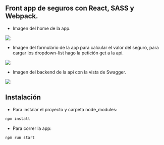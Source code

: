 ## Front app de seguros con React, SASS y Webpack.

- Imagen del home de la app.

![](https://i.imgur.com/JyZgC48.png)

- Imagen del formulario de la app para calcular el valor del seguro, para cargar  los dropdown-list hago la petición get a la api.

![](https://i.imgur.com/SJgBwT2.png)

- Imagen del backend de la api con la vista de Swagger.

![](https://i.imgur.com/1dthl7o.png)

## Instalación

- Para instalar el proyecto y carpeta node_modules:

```bash
npm install
```


- Para correr la app:

```bash
npm run start
```

